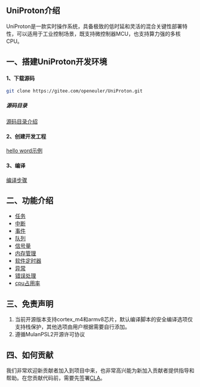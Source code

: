## UniProton介绍

UniProton是一款实时操作系统，具备极致的低时延和灵活的混合关键性部署特性，可以适用于工业控制场景，既支持微控制器MCU，也支持算力强的多核CPU。

一、搭建UniProton开发环境
----------
#### 1、下载源码
```bash
git clone https://gitee.com/openeuler/UniProton.git
```

##### 源码目录
[源码目录介绍](./doc/design/architecture_design.md)

#### 2、创建开发工程

[hello word示例](./doc/getting_started.md)

#### 3、编译

[编译步骤](./doc/UniProton_build.md)

二、功能介绍
----------

- [任务](./doc/design/task.md)
- [中断](./doc/design/hwi.md)
- [事件](./doc/design/event.md)
- [队列](./doc/design/queue.md)
- [信号量](./doc/design/sem.md)
- [内存管理](./doc/design/mem.md)
- [软件定时器](./doc/design/timer.md)
- [异常](./doc/design/exc.md)
- [错误处理](./doc/design/err.md)
- [cpu占用率](./doc/design/cpup.md)

三、免责声明
----------
1. 当前开源版本支持cortex_m4和armv8芯片，默认编译脚本的安全编译选项仅支持栈保护，其他选项由用户根据需要自行添加。
2. 遵循MulanPSL2开源许可协议

四、如何贡献
----------
我们非常欢迎新贡献者加入到项目中来，也非常高兴能为新加入贡献者提供指导和帮助。在您贡献代码前，需要先签署[CLA](https://openeuler.org/en/cla.html)。
